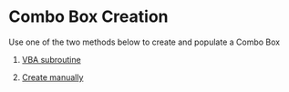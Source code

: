 # Combo Box Creation

Use one of the two methods below to create and populate a Combo Box  

1.  [VBA subroutine](/combobox/create_vba.md)  

2.  [Create manually](/combobox/create_manual.md)

